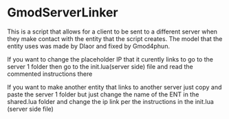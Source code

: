 # GmodServerLinker
This is a script that allows for a client to be sent to a different server when they make contact with the entity that the script creates. The model that the entity uses was made by Dlaor and fixed by Gmod4phun. 

If you want to change the placeholder IP that it curently links to go to the server 1 folder then go to the init.lua(server side) file and read the commented instructions there 

If you want to make another entity that links to another server just copy and paste the server 1 folder but just change the name of the ENT in the shared.lua folder and change  the ip link per the instructions in the init.lua (server side file) 
